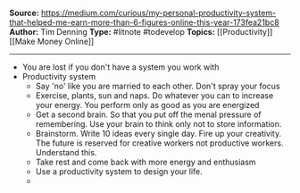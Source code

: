**Source:** https://medium.com/curious/my-personal-productivity-system-that-helped-me-earn-more-than-6-figures-online-this-year-173fea21bc8
**Author:** Tim Denning
**Type:** #litnote #todevelop 
**Topics:** [[Productivity]] [[Make Money Online]]

----
- You are lost if you don't have a system you work with
- Productivity system
	- Say 'no' like you are married to each other. Don't spray your focus
	- Exercise, plants, sun and naps. Do whatever you can to increase your energy. You perform only as good as you are energized
	- Get a second brain. So that you put off the menal pressure of remembering. Use your brain to think only not to store information.
	- Brainstorm. Write 10 ideas every single day. Fire up your creativity. The future is reserved for creative workers not productive workers. Understand this.
	- Take rest and come back with more energy and enthusiasm
	- Use a productivity system to design your life.
	- 